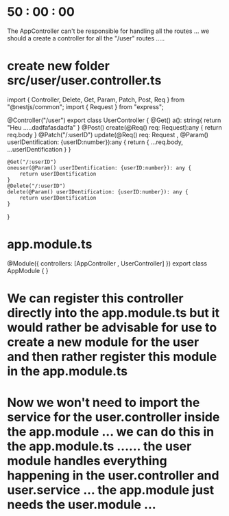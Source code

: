 # 50 :  00 :  00 


The AppController can't be responsible for handling all the routes ... we should a create a controller for all the "/user" routes ..... 

# create new folder src/user/user.controller.ts
import { Controller, Delete, Get, Param, Patch, Post, Req } from "@nestjs/common";
import { Request } from "express";


@Controller("/user")
export class UserController { 
    @Get()
    a(): string{
        return "Heu .....dadfafasdadfa"
    }
    @Post()
    create(@Req() req: Request):any {
        return req.body
    }
    @Patch("/:userID")
    update(@Req() req: Request , @Param() userIDentification: {userID:number}):any {
        return { ...req.body, ...userIDentification }
    }

    @Get("/:userID")
    oneuser(@Param() userIDentification: {userID:number}): any {
        return userIDentification
    }
    @Delete("/:userID")
    delete(@Param() userIDentification: {userID:number}): any {
        return userIDentification
    }
}

# app.module.ts 

@Module({
    controllers: [AppController , UserController]
})
export class AppModule {
}

# We can register this controller directly into the app.module.ts but it would rather be advisable for use to create a new module for the user and then rather register this module in the app.module.ts 

# Now we won't need to import the service for the user.controller inside the app.module ... we can do this in the app.module.ts ...... the user module handles everything happening in the user.controller and user.service ... the app.module just needs the user.module ...

